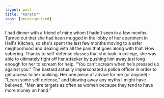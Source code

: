 ```yaml
---
layout: post
title: "Karate?"
tags: [uncategorized]
---
```


I had dinner with a friend of mine whom I hadn't seen in a few months. Turned out that she had been mugged in the lobby of her apartment in Hell's Kitchen, so she's spent the last few months moving to a safer neighborhood and dealing with all the pain that goes along with that. How sobering. Thanks to self-defense classes that she took in college, she was able to ultimately fight off her attacker by pushing him away just long enough for her to scream for help. "You can't scream when he's pressed up against you." The bastard actually impersonated a police officer in order to get access to her building. Her one piece of advice for me (or anyone) - "Learn some self defense," and blowing away any myths I might have believed, "Men are targets as often as women because they tend to have more money on hand."
